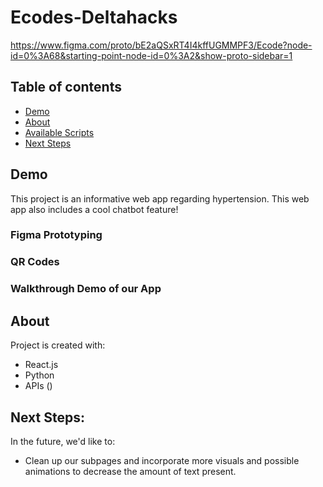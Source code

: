# Ecodes-Deltahacks

https://www.figma.com/proto/bE2aQSxRT4I4kffUGMMPF3/Ecode?node-id=0%3A68&starting-point-node-id=0%3A2&show-proto-sidebar=1

## Table of contents
* [Demo](#demo)
* [About](#about)
* [Available Scripts](#available-scripts)
* [Next Steps](#next-steps)

## Demo
This project is an informative web app regarding hypertension. This web app also includes a cool chatbot feature!
### Figma Prototyping
### QR Codes 
### Walkthrough Demo of our App


	
## About
Project is created with:
* React.js
* Python
* APIs ()

	


## Next Steps:
In the future, we'd like to:
* Clean up our subpages and incorporate more visuals and possible animations to decrease the amount of text present.




